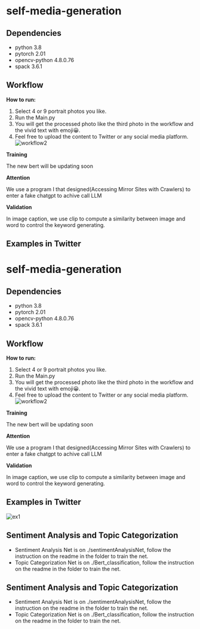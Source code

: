 # self-media-generation

## Dependencies
* python 3.8
* pytorch 2.01
* opencv-python 4.8.0.76
* spack 3.6.1

## Workflow 


**How to run:** 
1. Select 4 or 9 portrait photos you like.
2. Run the Main.py
3. You will get the processed photo like the third photo in the workflow and the vivid text with emoji😀.
4. Feel free to upload the content to Twitter or any social media platform.
![workflow2](https://github.com/tiuxuxsh76075/We_media_generation/assets/131826080/00a7acc7-687f-401d-a199-03a571409e60)


**Training**

The new bert will be updating soon

**Attention**

We use a program I that designed(Accessing Mirror Sites with Crawlers) to enter a fake chatgpt to achive call LLM

**Validation**

In image caption, we use clip to compute a similarity between image and word to control the keyword generating.

## Examples in Twitter
# self-media-generation

## Dependencies
* python 3.8
* pytorch 2.01
* opencv-python 4.8.0.76
* spack 3.6.1

## Workflow 

**How to run:** 
1. Select 4 or 9 portrait photos you like.
2. Run the Main.py
3. You will get the processed photo like the third photo in the workflow and the vivid text with emoji😀.
4. Feel free to upload the content to Twitter or any social media platform.
![workflow2](https://github.com/tiuxuxsh76075/We_media_generation/assets/131826080/3e97ac32-aef5-47a5-9684-899932b1a53a)

**Training**

The new bert will be updating soon

**Attention**

We use a program I that designed(Accessing Mirror Sites with Crawlers) to enter a fake chatgpt to achive call LLM

**Validation**

In image caption, we use clip to compute a similarity between image and word to control the keyword generating.

## Examples in Twitter
![ex1](https://github.com/tiuxuxsh76075/We_media_generation/assets/131826080/0f2db1df-ec51-485d-be9a-fb8ce386f91b)



## Sentiment Analysis and Topic Categorization
* Sentiment Analysis Net is on ./sentimentAnalysisNet, follow the instruction on the readme in the folder to train the net.
* Topic Categorization Net is on ./Bert_classification, follow the instruction on the readme in the folder to train the net.


## Sentiment Analysis and Topic Categorization
* Sentiment Analysis Net is on ./sentimentAnalysisNet, follow the instruction on the readme in the folder to train the net.
* Topic Categorization Net is on ./Bert_classification, follow the instruction on the readme in the folder to train the net.
